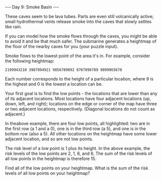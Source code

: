 --- Day 9: Smoke Basin ---

These caves seem to be lava tubes. Parts are even still volcanically active;
small hydrothermal vents release smoke into the caves that slowly settles like
rain.

If you can model how the smoke flows through the caves, you might be able to
avoid it and be that much safer. The submarine generates a heightmap of the
floor of the nearby caves for you (your puzzle input).

Smoke flows to the lowest point of the area it's in. For example, consider the
following heightmap:

```
2199943210 3987894921 9856789892 8767896789 9899965678
```

Each number corresponds to the height of a particular location, where 9 is the
highest and 0 is the lowest a location can be.

Your first goal is to find the low points - the locations that are lower than
any of its adjacent locations. Most locations have four adjacent locations (up,
down, left, and right); locations on the edge or corner of the map have three
or two adjacent locations, respectively. (Diagonal locations do not count as
adjacent.)

In theabove example, there are four low points, all highlighted: two are in the
first row (a 1 and a 0), one is in the third row (a 5), and one is in the
bottom row (also a 5). All other locations on the heightmap have some lower
adjacent location, and so are not low points.

The risk level of a low point is 1 plus its height. In the above example, the
risk levels of the low points are 2, 1, 6, and 6. The sum of the risk levels of
all low points in the heightmap is therefore 15.

Find all of the low points on your heightmap. What is the sum of the risk
levels of all low points on your heightmap?
 

